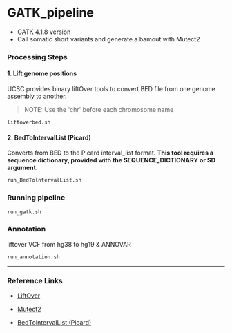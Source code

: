 # GATK_pipeline

- GATK 4.1.8 version
- Call somatic short variants and generate a bamout with Mutect2
### Processing Steps

#### 1. Lift genome positions
UCSC provides binary liftOver tools to convert BED file from one genome assembly to another.
> NOTE: Use the 'chr' before each chromosome name

```
liftoverbed.sh
```

#### 2. BedToIntervalList (Picard)
Converts from BED to the Picard interval_list format.
**This tool requires a sequence dictionary, provided with the SEQUENCE_DICTIONARY or SD argument.**

```
run_BedTolntervalList.sh
```

### Running pipeline

```
run_gatk.sh
```

### Annotation 
liftover VCF from hg38 to hg19 & ANNOVAR

```
run_annotation.sh
```

***

### Reference Links
- [LiftOver](https://genome.sph.umich.edu/wiki/LiftOver#Binary_liftOver_tool0)

- [Mutect2](https://gatk.broadinstitute.org/hc/en-us/articles/360037593851-Mutect2)

- [BedToIntervalList (Picard)](https://gatk.broadinstitute.org/hc/en-us/articles/360036883931-BedToIntervalList-Picard-)
